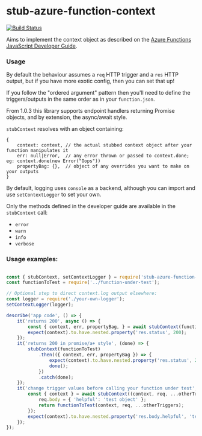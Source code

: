 # stub-azure-function-context

[![Build Status](https://semaphoreci.com/api/v1/willmorgan/stub-azure-function-context/branches/develop/badge.svg)](https://semaphoreci.com/willmorgan/stub-azure-function-context)

Aims to implement the context object as described on the [Azure Functions JavaScript Developer Guide](https://docs.microsoft.com/en-us/azure/azure-functions/functions-reference-node#context-object).

### Usage

By default the behaviour assumes a `req` HTTP trigger and a `res` HTTP output, but if you have more exotic config, then
you can set that up!

If you follow the "ordered argument" pattern then you'll need to define the triggers/outputs in the same order
as in your `function.json`.

From 1.0.3 this library supports endpoint handlers returning Promise objects, and by extension, the async/await style.

`stubContext` resolves with an object containing:

```
{
    context: context, // the actual stubbed context object after your function manipulates it
    err: null|Error,  // any error thrown or passed to context.done; eg: context.done(new Error("Oops"))
    propertyBag: {},  // object of any overrides you want to make on your outputs
}
```

By default, logging uses `console` as a backend, although you can import and use `setContextLogger` to set your own.

Only the methods defined in the developer guide are available in the `stubContext` call:

  * `error`
  * `warn`
  * `info`
  * `verbose`


### Usage examples:

```js

const { stubContext, setContextLogger } = require('stub-azure-function-context');
const functionToTest = require('../function-under-test');

// Optional step to direct context.log output elsewhere:
const logger = require('./your-own-logger');
setContextLogger(logger);

describe('app code', () => {
	it('returns 200', async () => {
	    const { context, err, propertyBag, } = await stubContext(functionToTest);
	    expect(context).to.have.nested.property('res.status', 200);
	});
	it('returns 200 in promise/a+ style', (done) => {
		stubContext(functionToTest)
			.then(({ context, err, propertyBag }) => {
				expect(context).to.have.nested.property('res.status', 200);
				done();
			})
			.catch(done);
	});
	it('change trigger values before calling your function under test', async () => {
		const { context } = await stubContext((context, req, ...otherTriggers) => {
		    req.body = { 'helpful': 'test object' };
		    return functionToTest(context, req, ...otherTriggers);
		});
		expect(context).to.have.nested.property('res.body.helpful', 'test object');
	});
});
```
